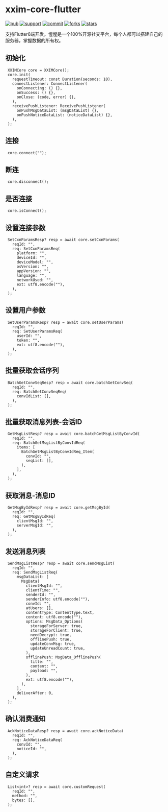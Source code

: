 # xxim-core-flutter

[![pub](https://img.shields.io/pub/v/xxim_core_flutter)](https://pub.dev/packages/xxim_core_flutter)
[![support](https://img.shields.io/badge/platform-android%20ios%20linux%20macos%20web%20windows-347dc0)](https://pub.dev/packages/xxim_core_flutter)
[![commit](https://img.shields.io/github/commit-activity/m/cherish-chat/xxim-core-flutter)](https://github.com/cherish-chat/xxim-core-flutter)
[![forks](https://img.shields.io/github/forks/cherish-chat/xxim-core-flutter)](https://github.com/cherish-chat/xxim-core-flutter)
[![stars](https://img.shields.io/github/stars/cherish-chat/xxim-core-flutter)](https://github.com/cherish-chat/xxim-core-flutter)

支持Flutter6端开发。惺惺是一个100%开源社交平台，每个人都可以搭建自己的服务器，掌握数据的所有权。

## 初始化

     XXIMCore core = XXIMCore();
     core.init(
       requestTimeout: const Duration(seconds: 10),
       connectListener: ConnectListener(
         onConnecting: () {},
         onSuccess: () {},
         onClose: (code, error) {},
       ),
       receivePushListener: ReceivePushListener(
         onPushMsgDataList: (msgDataList) {},
         onPushNoticeDataList: (noticeDataList) {},
       ),
     );

## 连接

     core.connect("");

## 断连

     core.disconnect();

## 是否连接

     core.isConnect();

## 设置连接参数

     SetCxnParamsResp? resp = await core.setCxnParams(
       reqId: "",
       req: SetCxnParamsReq(
         platform: "",
         deviceId: "",
         deviceModel: "",
         osVersion: "",
         appVersion: "",
         language: "",
         networkUsed: "",
         ext: utf8.encode(""),
       ),
     );

## 设置用户参数

     SetUserParamsResp? resp = await core.setUserParams(
       reqId: "",
       req: SetUserParamsReq(
         userId: "",
         token: "",
         ext: utf8.encode(""),
       ),
     );

## 批量获取会话序列

     BatchGetConvSeqResp? resp = await core.batchGetConvSeq(
       reqId: "",
       req: BatchGetConvSeqReq(
         convIdList: [],
       ),
     );

## 批量获取消息列表-会话ID

     GetMsgListResp? resp = await core.batchGetMsgListByConvId(
       reqId: "",
       req: BatchGetMsgListByConvIdReq(
         items: [
           BatchGetMsgListByConvIdReq_Item(
             convId: "",
             seqList: [],
           ),
         ],
       ),
     );

## 获取消息-消息ID

     GetMsgByIdResp? resp = await core.getMsgById(
       reqId: "",
       req: GetMsgByIdReq(
         clientMsgId: "",
         serverMsgId: "",
       ),
     );

## 发送消息列表

     SendMsgListResp? resp = await core.sendMsgList(
       reqId: "",
       req: SendMsgListReq(
         msgDataList: [
           MsgData(
             clientMsgId: "",
             clientTime: "",
             senderId: "",
             senderInfo: utf8.encode(""),
             convId: "",
             atUsers: [],
             contentType: ContentType.text,
             content: utf8.encode(""),
             options: MsgData_Options(
               storageForServer: true,
               storageForClient: true,
               needDecrypt: true,
               offlinePush: true,
               updateConvMsg: true,
               updateUnreadCount: true,
             ),
             offlinePush: MsgData_OfflinePush(
               title: "",
               content: "",
               payload: "",
             ),
             ext: utf8.encode(""),
           ),
         ],
         deliverAfter: 0,
       ),
     );

## 确认消费通知

     AckNoticeDataResp? resp = await core.ackNoticeData(
       reqId: "",
       req: AckNoticeDataReq(
         convId: "",
         noticeId: "",
       ),
     );

## 自定义请求

     List<int>? resp = await core.customRequest(
       reqId: "",
       method: "",
       bytes: [],
     );
